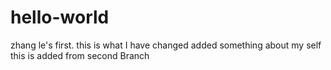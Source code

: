 # hello-world
zhang le's first.
this is what I have  changed 
added something about my self
this is added from second Branch
